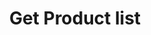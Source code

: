 ---
title: Get Product list
excerpt: >-
  This endpoint allows you get the list of available products. It shows all
  available product.
api:
  file: product.json
  operationId: get_products
hidden: false
---